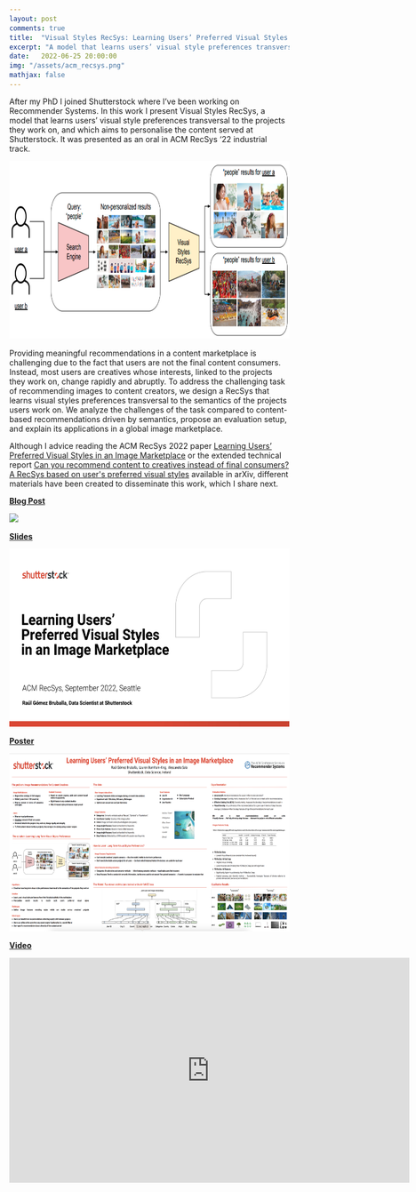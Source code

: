 ```yaml
---
layout: post
comments: true
title:  "Visual Styles RecSys: Learning Users’ Preferred Visual Styles in an Image Marketplace"
excerpt: "A model that learns users’ visual style preferences transversal to the projects they work on, and which aims to personalise the content served at Shutterstock. Presented as an oral in ACM RecSys ‘22 industrial track."
date:   2022-06-25 20:00:00
img: "/assets/acm_recsys.png"
mathjax: false
---
```


After my PhD I joined Shutterstock where I’ve been working on Recommender Systems. In this work I present Visual Styles RecSys, a model that learns users’ visual style preferences transversal to the projects they work on, and which aims to personalise the content served at Shutterstock. It was presented as an oral in ACM RecSys ‘22 industrial track.

<div class="imgcap">
	<img src="/assets/acm_recsys.png" height="320">
</div>

Providing meaningful recommendations in a content marketplace is challenging due to the fact that users are not the final content consumers. Instead, most users are creatives whose interests, linked to the projects they work on, change rapidly and abruptly. To address the challenging task of recommending images to content creators, we design a RecSys that learns visual styles preferences transversal to the semantics of the projects users work on. We analyze the challenges of the task compared to content-based recommendations driven by semantics, propose an evaluation setup, and explain its applications in a global image marketplace.

Although I advice reading the ACM RecSys 2022 paper [Learning Users’ Preferred Visual Styles in an Image Marketplace](https://drive.google.com/file/d/1pb15S3IXJGZhbzVp0enTT0buXCqImqu-/view?usp=share_link) or the extended technical report [Can you recommend content to creatives instead of final consumers? A RecSys based on user's preferred visual styles](https://arxiv.org/abs/2208.10902) available in arXiv, different materials have been created to disseminate this work, which I share next.

<a style="font-weight:bold" href="https://www.shutterstock.com/blog/data-science-building-content-personalization"> Blog Post</a>

<div class="imgcap">
	<img src="https://www.shutterstock.com/blog/wp-content/uploads/sites/5/2022/09/sstk_recsys_recommended_images_2.jpg" height="320">
</div>

<a style="font-weight:bold" href="https://drive.google.com/file/d/1HCXO7KlkESHQhFeHp57tPHco_siLJ3-M/view?usp=sharing"> Slides</a>

<div class="imgcap">
	<img src="/assets/visual_styles_slides.png" height="320">
</div>

<a style="font-weight:bold" href="https://drive.google.com/file/d/1i3fqZxunmF2usg2Ii4DYQtsnsbl1dCUK/view?usp=sharing"> Poster</a>

<div class="imgcap">
	<img src="/assets/visual_styles_poster.png" height="320">
</div>

<a style="font-weight:bold" href="https://youtu.be/GVLjwuFvhyY"> Video</a>

<p align="center"><iframe align="middle" width="720" height="405" src="https://www.youtube.com/embed/GVLjwuFvhyY" frameborder="0" allow="autoplay; encrypted-media" allowfullscreen></iframe></p>

